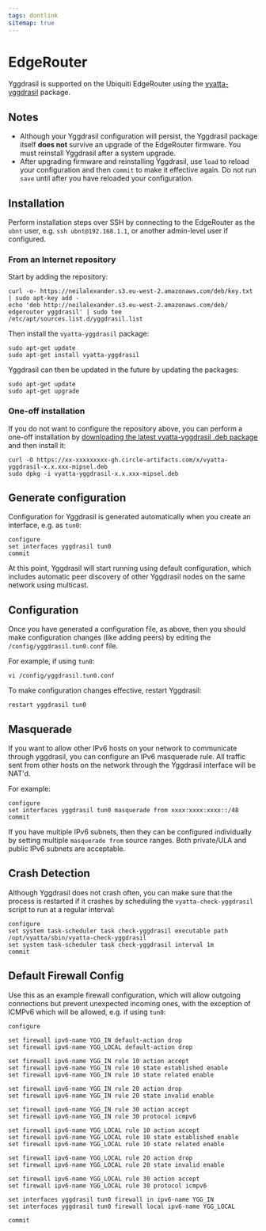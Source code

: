 ```yaml
---
tags: dontlink
sitemap: true
---
```


# EdgeRouter

Yggdrasil is supported on the Ubiquiti EdgeRouter using the [vyatta-yggdrasil](https://github.com/neilalexander/vyatta-yggdrasil) package.

## Notes

- Although your Yggdrasil configuration will persist, the Yggdrasil package itself **does not** survive an upgrade of the EdgeRouter firmware. You must reinstall Yggdrasil after a system upgrade.
- After upgrading firmware and reinstalling Yggdrasil, use `load` to reload your configuration and then `commit` to make it effective again. Do not run `save` until after you have reloaded your configuration.

## Installation

Perform installation steps over SSH by connecting to the EdgeRouter as the `ubnt` user, e.g. `ssh ubnt@192.168.1.1`, or another admin-level user if configured.

### From an Internet repository

Start by adding the repository:
```
curl -o- https://neilalexander.s3.eu-west-2.amazonaws.com/deb/key.txt | sudo apt-key add -
echo 'deb http://neilalexander.s3.eu-west-2.amazonaws.com/deb/ edgerouter yggdrasil' | sudo tee /etc/apt/sources.list.d/yggdrasil.list
```
Then install the `vyatta-yggdrasil` package:
```
sudo apt-get update
sudo apt-get install vyatta-yggdrasil
```
Yggdrasil can then be updated in the future by updating the packages:
```
sudo apt-get update
sudo apt-get upgrade
```

### One-off installation

If you do not want to configure the repository above, you can perform a one-off installation by [downloading the latest vyatta-yggdrasil .deb package](https://circleci.com/api/v1.1/project/github/yggdrasil-network/yggdrasil-go/latest/artifacts) and then install it:
```
curl -O https://xx-xxxxxxxxx-gh.circle-artifacts.com/x/vyatta-yggdrasil-x.x.xxx-mipsel.deb
sudo dpkg -i vyatta-yggdrasil-x.x.xxx-mipsel.deb
```

## Generate configuration

Configuration for Yggdrasil is generated automatically when you create an interface, e.g. as `tun0`:
```
configure
set interfaces yggdrasil tun0
commit
```
At this point, Yggdrasil will start running using default configuration, which includes automatic peer discovery of other Yggdrasil nodes on the same network using multicast.

## Configuration

Once you have generated a configuration file, as above, then you should make configuration changes (like adding peers) by editing the  `/config/yggdrasil.tun0.conf` file.

For example, if using `tun0`:
```
vi /config/yggdrasil.tun0.conf
```
To make configuration changes effective, restart Yggdrasil:
```
restart yggdrasil tun0
```

## Masquerade

If you want to allow other IPv6 hosts on your network to communicate through yggdrasil, you can configure an IPv6 masquerade rule. All traffic sent from other hosts on the network through the Yggdrasil interface will be NAT'd.

For example:
```
configure
set interfaces yggdrasil tun0 masquerade from xxxx:xxxx:xxxx::/48
commit
```
If you have multiple IPv6 subnets, then they can be configured individually by setting multiple `masquerade from` source ranges. Both private/ULA and public IPv6 subnets are acceptable.

## Crash Detection

Although Yggdrasil does not crash often, you can make sure that the process is restarted if it crashes by scheduling the `vyatta-check-yggdrasil` script to run at a regular interval:
```
configure
set system task-scheduler task check-yggdrasil executable path /opt/vyatta/sbin/vyatta-check-yggdrasil
set system task-scheduler task check-yggdrasil interval 1m
commit
```

## Default Firewall Config

Use this as an example firewall configuration, which will allow outgoing connections but prevent unexpected incoming ones, with the exception of ICMPv6 which will be allowed, e.g. if using `tun0`:
```
configure

set firewall ipv6-name YGG_IN default-action drop
set firewall ipv6-name YGG_LOCAL default-action drop

set firewall ipv6-name YGG_IN rule 10 action accept
set firewall ipv6-name YGG_IN rule 10 state established enable
set firewall ipv6-name YGG_IN rule 10 state related enable

set firewall ipv6-name YGG_IN rule 20 action drop
set firewall ipv6-name YGG_IN rule 20 state invalid enable

set firewall ipv6-name YGG_IN rule 30 action accept
set firewall ipv6-name YGG_IN rule 30 protocol icmpv6

set firewall ipv6-name YGG_LOCAL rule 10 action accept
set firewall ipv6-name YGG_LOCAL rule 10 state established enable
set firewall ipv6-name YGG_LOCAL rule 10 state related enable

set firewall ipv6-name YGG_LOCAL rule 20 action drop
set firewall ipv6-name YGG_LOCAL rule 20 state invalid enable

set firewall ipv6-name YGG_LOCAL rule 30 action accept
set firewall ipv6-name YGG_LOCAL rule 30 protocol icmpv6

set interfaces yggdrasil tun0 firewall in ipv6-name YGG_IN
set interfaces yggdrasil tun0 firewall local ipv6-name YGG_LOCAL

commit
```
